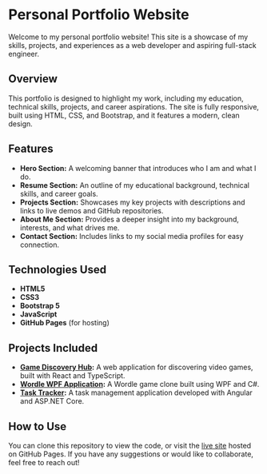 # Personal Portfolio Website

Welcome to my personal portfolio website! This site is a showcase of my skills, projects, and experiences as a web developer and aspiring full-stack engineer. 

## Overview

This portfolio is designed to highlight my work, including my education, technical skills, projects, and career aspirations. The site is fully responsive, built using HTML, CSS, and Bootstrap, and it features a modern, clean design.

## Features

- **Hero Section:** A welcoming banner that introduces who I am and what I do.
- **Resume Section:** An outline of my educational background, technical skills, and career goals.
- **Projects Section:** Showcases my key projects with descriptions and links to live demos and GitHub repositories.
- **About Me Section:** Provides a deeper insight into my background, interests, and what drives me.
- **Contact Section:** Includes links to my social media profiles for easy connection.

## Technologies Used

- **HTML5**
- **CSS3**
- **Bootstrap 5**
- **JavaScript**
- **GitHub Pages** (for hosting)

## Projects Included

- **[Game Discovery Hub](https://game-discovery-hub-iota.vercel.app/):** A web application for discovering video games, built with React and TypeScript.
- **[Wordle WPF Application](https://github.com/GavriloaiaMircea/Wordle):** A Wordle game clone built using WPF and C#.
- **[Task Tracker](https://github.com/GavriloaiaMircea/TaskTracker):** A task management application developed with Angular and ASP.NET Core.

## How to Use

You can clone this repository to view the code, or visit the [live site](https://gavriloaiamircea.github.io/Personal-Portofolio/) hosted on GitHub Pages. If you have any suggestions or would like to collaborate, feel free to reach out!
